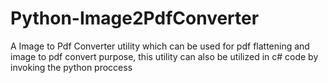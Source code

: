 # Python-Image2PdfConverter
A Image to Pdf Converter utility which can be used for pdf flattening and image to pdf convert purpose, this utility can also be utilized in c# code by invoking the python proccess 
